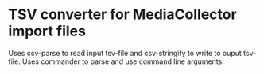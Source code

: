 # TSV converter for MediaCollector import files

Uses csv-parse to read input tsv-file and csv-stringify to write to ouput tsv-file. Uses commander to parse and use command line arguments.